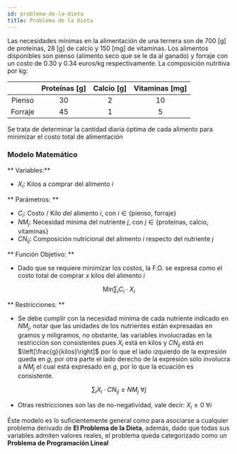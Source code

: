 ```yaml
---
id: problema-de-la-dieta
title: Problema de la Dieta
---
```


Las necesidades mínimas en la alimentación de una ternera son de 700 [g] de proteínas, 28 [g] de calcio y 150 [mg] de vitaminas. Los alimentos disponibles son pienso (alimento seco que se le da al ganado) y forraje con un costo de 0.30 y 0.34 euros/kg respectivamente. La composición nutritiva por kg:

|           | Proteínas [g] | Calcio [g] | Vitaminas [mg] |
| :-------: | :-----------: | :--------: | :------------: |
| Pienso 	| 		30		| 	   2	 | 		 10		  |
| Forraje	| 		45		|	   1	 | 		 5		  |

Se trata de determinar la cantidad diaria óptima de cada alimento para minimizar el costo total de alimentación

### Modelo Matemático

** Variables:** 

* $X_{i}:$ Kilos a comprar del alimento $i$

** Parámetros: **
* $C_{i}:$ Costo / Kilo del alimento $i$, con $i \in \{\text{pienso, forraje}\}$
* $NM_{j}:$ Necesidad mínima del nutriente $j$, con $j \in \{\text{proteínas, calcio, vitaminas}\}$
* $CN_{ij}:$ Composición nutricional del alimento $i$ respecto del nutriente $j$

** Función Objetivo: **
* Dado que se requiere minimizar los costos, la F.O. se expresa como el costo total de comprar $x$ kilos del alimento $i$

$$
\text{Min}
\sum_{i} 
	C_{i} \cdot X_{i}
$$

** Restricciones: **
* Se debe cumplir con la necesidad mínima de cada nutriente indicado en $NM_{j}$, notar que las unidades de los nutrientes están expresadas en gramos y miligramos, no obstante, las variables involucradas en la restricción son consistentes pues $X_{i}$ está en kilos y $CN_{ij}$ está en $\left[\frac{g}{kilos}\right]$ por lo que el lado izquierdo de la expresión queda en $g$, por otra parte el lado derecho de la expresión sólo involucra a $NM_{j}$ el cual está expresado en $g$, por lo que la ecuación es consistente.

$$
\sum_{i} 
	X_{i} \cdot CN_{ij} \geq NM_{j} \text{ } \forall j
$$

* Otras restricciones son las de no-negatividad, vale decir: $X_{i} \geq 0 \text{ } \forall i$

Éste modelo es lo suficientemente general como para asociarse a cualquier problema derivado de **El Problema de la Dieta**, además, dado que todas sus variables admiten valores reales, el problema queda categorizado como un **Problema de Programación Lineal**
